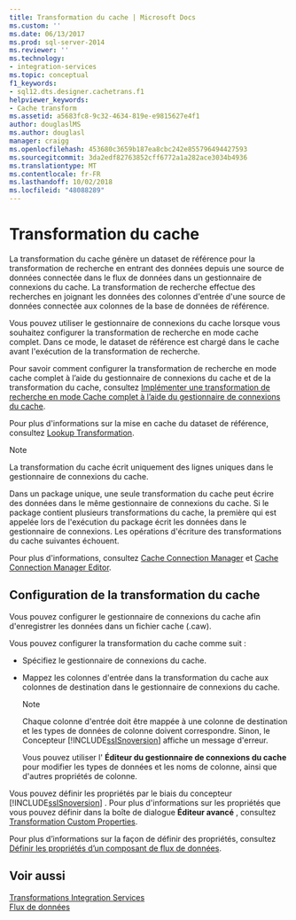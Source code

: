 ```yaml
---
title: Transformation du cache | Microsoft Docs
ms.custom: ''
ms.date: 06/13/2017
ms.prod: sql-server-2014
ms.reviewer: ''
ms.technology:
- integration-services
ms.topic: conceptual
f1_keywords:
- sql12.dts.designer.cachetrans.f1
helpviewer_keywords:
- Cache transform
ms.assetid: a5683fc8-9c32-4634-819e-e9815627e4f1
author: douglaslMS
ms.author: douglasl
manager: craigg
ms.openlocfilehash: 453680c3659b187ea8cbc242e855796494427593
ms.sourcegitcommit: 3da2edf82763852cff6772a1a282ace3034b4936
ms.translationtype: MT
ms.contentlocale: fr-FR
ms.lasthandoff: 10/02/2018
ms.locfileid: "48088289"
---
```

# <a name="cache-transform"></a>Transformation du cache
  La transformation du cache génère un dataset de référence pour la transformation de recherche en entrant des données depuis une source de données connectée dans le flux de données dans un gestionnaire de connexions du cache. La transformation de recherche effectue des recherches en joignant les données des colonnes d'entrée d'une source de données connectée aux colonnes de la base de données de référence.  
  
 Vous pouvez utiliser le gestionnaire de connexions du cache lorsque vous souhaitez configurer la transformation de recherche en mode cache complet. Dans ce mode, le dataset de référence est chargé dans le cache avant l'exécution de la transformation de recherche.  
  
 Pour savoir comment configurer la transformation de recherche en mode cache complet à l’aide du gestionnaire de connexions du cache et de la transformation du cache, consultez [Implémenter une transformation de recherche en mode Cache complet à l’aide du gestionnaire de connexions du cache](../../connection-manager/lookup-transformation-full-cache-mode-ole-db-connection-manager.md).  
  
 Pour plus d'informations sur la mise en cache du dataset de référence, consultez [Lookup Transformation](lookup-transformation.md).  
  
> [!NOTE]  
>  La transformation du cache écrit uniquement des lignes uniques dans le gestionnaire de connexions du cache.  
  
 Dans un package unique, une seule transformation du cache peut écrire des données dans le même gestionnaire de connexions du cache. Si le package contient plusieurs transformations du cache, la première qui est appelée lors de l'exécution du package écrit les données dans le gestionnaire de connexions. Les opérations d'écriture des transformations du cache suivantes échouent.  
  
 Pour plus d'informations, consultez [Cache Connection Manager](../../connection-manager/cache-connection-manager.md) et [Cache Connection Manager Editor](../../cache-connection-manager-editor.md).  
  
## <a name="configuration-of-the-cache-transform"></a>Configuration de la transformation du cache  
 Vous pouvez configurer le gestionnaire de connexions du cache afin d'enregistrer les données dans un fichier cache (.caw).  
  
 Vous pouvez configurer la transformation du cache comme suit :  
  
-   Spécifiez le gestionnaire de connexions du cache.  
  
-   Mappez les colonnes d'entrée dans la transformation du cache aux colonnes de destination dans le gestionnaire de connexions du cache.  
  
    > [!NOTE]  
    >  Chaque colonne d'entrée doit être mappée à une colonne de destination et les types de données de colonne doivent correspondre. Sinon, le Concepteur [!INCLUDE[ssISnoversion](../../../includes/ssisnoversion-md.md)] affiche un message d'erreur.  
  
     Vous pouvez utiliser l' **Éditeur du gestionnaire de connexions du cache** pour modifier les types de données et les noms de colonne, ainsi que d'autres propriétés de colonne.  
  
 Vous pouvez définir les propriétés par le biais du concepteur [!INCLUDE[ssISnoversion](../../../includes/ssisnoversion-md.md)] . Pour plus d'informations sur les propriétés que vous pouvez définir dans la boîte de dialogue **Éditeur avancé** , consultez [Transformation Custom Properties](transformation-custom-properties.md).  
  
 Pour plus d’informations sur la façon de définir des propriétés, consultez [Définir les propriétés d’un composant de flux de données](../set-the-properties-of-a-data-flow-component.md).  
  
## <a name="see-also"></a>Voir aussi  
 [Transformations Integration Services](integration-services-transformations.md)   
 [Flux de données](../data-flow.md)  
  
  
